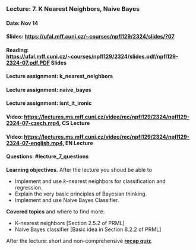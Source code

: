 ### Lecture: 7. K Nearest Neighbors, Naive Bayes
#### Date: Nov 14
#### Slides: https://ufal.mff.cuni.cz/~courses/npfl129/2324/slides/?07
#### Reading: https://ufal.mff.cuni.cz/~courses/npfl129/2324/slides.pdf/npfl129-2324-07.pdf,PDF Slides
#### Lecture assignment: k_nearest_neighbors
#### Lecture assignment: naive_bayes
#### Lecture assignment: isnt_it_ironic
#### Video: https://lectures.ms.mff.cuni.cz/video/rec/npfl129/2324/npfl129-2324-07-czech.mp4, CS Lecture
#### Video: https://lectures.ms.mff.cuni.cz/video/rec/npfl129/2324/npfl129-2324-07-english.mp4, EN Lecture
#### Questions: #lecture_7_questions

**Learning objectives.** After the lecture you shoud be able to

- Implement and use $k$-nearest neighbors for classification and regression.
- Explain the very basic principles of Bayesian thinking.
- Implement and use Naive Bayes Classifier.


**Covered topics** and where to find more:

- K-nearest neighbors [Section 2.5.2 of PRML]
- Naive Bayes classifier [Basic idea in Section 8.2.2 of PRML]

After the lecture: short and non-comprehensive [**recap quiz**](http://quest.ms.mff.cuni.cz/class-quiz/quiz/ml_intro_lect07).
